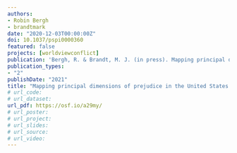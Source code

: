 ```yaml
---
authors:
- Robin Bergh
- brandtmark
date: "2020-12-03T00:00:00Z"
doi: 10.1037/pspi0000360
featured: false
projects: [worldviewconflict]
publication: 'Bergh, R. & Brandt, M. J. (in press). Mapping principal dimensions of prejudice in the United States. *Journal of Personality and Social Psychology*.'
publication_types:
- "2"
publishDate: "2021"
title: "Mapping principal dimensions of prejudice in the United States. Journal of Personality and Social Psychology"
# url_code:
# url_dataset:
url_pdf: https://osf.io/a29my/
# url_poster:
# url_project:
# url_slides:
# url_source:
# url_video:
---
```

